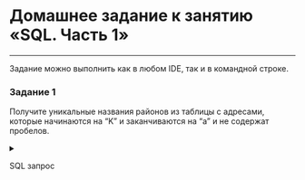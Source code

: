 # Домашнее задание к занятию «SQL. Часть 1»
<!--
### Инструкция по выполнению домашнего задания

1. Сделайте fork [репозитория c шаблоном решения](https://github.com/netology-code/sys-pattern-homework) к себе в Github и переименуйте его по названию или номеру занятия, например, https://github.com/имя-вашего-репозитория/gitlab-hw или https://github.com/имя-вашего-репозитория/8-03-hw).
2. Выполните клонирование этого репозитория к себе на ПК с помощью команды `git clone`.
3. Выполните домашнее задание и заполните у себя локально этот файл README.md:
   - впишите вверху название занятия и ваши фамилию и имя;
   - в каждом задании добавьте решение в требуемом виде: текст/код/скриншоты/ссылка;
   - для корректного добавления скриншотов воспользуйтесь инструкцией [«Как вставить скриншот в шаблон с решением»](https://github.com/netology-code/sys-pattern-homework/blob/main/screen-instruction.md);
   - при оформлении используйте возможности языка разметки md. Коротко об этом можно посмотреть в [инструкции по MarkDown](https://github.com/netology-code/sys-pattern-homework/blob/main/md-instruction.md).
4. После завершения работы над домашним заданием сделайте коммит (`git commit -m "comment"`) и отправьте его на Github (`git push origin`).
5. Для проверки домашнего задания преподавателем в личном кабинете прикрепите и отправьте ссылку на решение в виде md-файла в вашем Github.
6. Любые вопросы задавайте в чате учебной группы и/или в разделе «Вопросы по заданию» в личном кабинете.

Желаем успехов в выполнении домашнего задания.
-->
---

Задание можно выполнить как в любом IDE, так и в командной строке.

### Задание 1

Получите уникальные названия районов из таблицы с адресами, которые начинаются на “K” и заканчиваются на “a” и не содержат пробелов.

<details>
  <summary>

SQL запрос

  </summary>

```
SELECT 
  LEFT( district, 1 ) AS "Начальная буква", 
  district AS "Район", 
  RIGHT( district, 1 ) AS "Конечная буква"
FROM 
  address a
WHERE 
  LEFT( district, 1 ) = 'K' 
  AND RIGHT( district, 1 ) = 'a' 
  AND NOT INSTR( district, ' ' )
;
```

Вывод. Результат Запроса.


|Начальная буква|Район    |Конечная буква|
|:---:|:---:|:---:|
|K              |Kanagawa |a             |
|K              |Kalmykia |a             |
|K              |Kaduna   |a             |
|K              |Karnataka|a             |
|K              |Kanagawa |a             |
|K              |Kütahya  |a             |
|K              |Karnataka|a             |
|K              |Kerala   |a             |
|K              |Kitaa    |a             |
|K              |Kaduna   |a             |
|K              |Karnataka|a             |
|K              |Kerala   |a             |
|K              |Karnataka|a             |
|K              |Karnataka|a             |

</detail>

### Задание 2

Получите из таблицы платежей за прокат фильмов информацию по платежам, которые выполнялись в промежуток с 15 июня 2005 года по 18 июня 2005 года **включительно** и стоимость которых превышает 10.00.

```
SELECT 
  payment_id AS "номер платежа",
  amount AS "сумма платежа", 
  payment_date AS "дата платежа"
FROM 
  payment p 
WHERE 
  payment_date 
  BETWEEN '2005-06-15 00:00:00' 
      AND '2005-06-18 23:59:59' 
      AND amount > 10
;
```

|номер платежа|сумма платежа|дата платежа       |
|:---:|:---:|:---:|
|          908|        10.99|2005-06-15 09:46:33|
|         7017|        10.99|2005-06-17 18:09:04|
|         8272|        11.99|2005-06-17 23:51:21|
|        12888|        10.99|2005-06-18 08:33:23|
|        13892|        10.99|2005-06-16 14:52:02|
|        14620|        10.99|2005-06-15 18:30:46|
|        15313|        10.99|2005-06-17 04:05:12|


### Задание 3

Получите последние пять аренд фильмов.

```
SELECT
  film_id,
  title,
  rental_rate
FROM
  film
ORDER BY
  rental_rate 
  DESC
LIMIT 5
;
```


|film_id|title           |rental_rate|
|:---:|:---:|:---:|
|      7|AIRPLANE SIERRA |       4.99|
|      2|ACE GOLDFINGER  |       4.99|
|   1000|ZORRO ARK       |       4.99|
|     10|ALADDIN CALENDAR|       4.99|
|      8|AIRPORT POLLOCK |       4.99|


### Задание 4

Одним запросом получите активных покупателей, имена которых Kelly или Willie. 

Сформируйте вывод в результат таким образом:
- все буквы в фамилии и имени из верхнего регистра переведите в нижний регистр,
- замените буквы 'll' в именах на 'pp'.

```
SELECT 
  LOWER( first_name ) AS "имя",
  LOWER( last_name ) AS "фамилия",
  LOWER( email ) AS "E-Mail",
  REPLACE( LOWER( first_name ), 'll', 'pp' ) AS "Замена"
FROM 
  customer c 
WHERE 
  first_name like 'kelly' 
  OR first_name like 'willie'
;
```

|имя   |фамилия|E-Mail                           |Замена|
|:---:|:---:|:---:|:---:|
|kelly |torres |kelly.torres@sakilacustomer.org  |keppy |
|willie|howell |willie.howell@sakilacustomer.org |wippie|
|willie|markham|willie.markham@sakilacustomer.org|wippie|
|kelly |knott  |kelly.knott@sakilacustomer.org   |keppy |


## Дополнительные задания (со звёздочкой*)
Эти задания дополнительные, то есть не обязательные к выполнению, и никак не повлияют на получение вами зачёта по этому домашнему заданию. Вы можете их выполнить, если хотите глубже шире разобраться в материале.

### Задание 5*

Выведите Email каждого покупателя, разделив значение Email на две отдельных колонки: в первой колонке должно быть значение, указанное до @, во второй — значение, указанное после @.


```
SELECT 
  LOWER( LEFT( email , LOCATE( '@' , email ) - 1)) AS "email name",
  LOWER( RIGHT( email , LOCATE( '@' , email ) - 1)) AS "email domain"
FROM 
  customer c
ORDER BY 
  email  
LIMIT 5
;
```

|email name  |email domain|
|:---:|:---:|
|aaron.selby |ustomer.org |
|adam.gooch  |stomer.org  |
|adrian.clary|customer.org|
|agnes.bishop|customer.org|
|alan.kahn   |tomer.org   |


### Задание 6*

Доработайте запрос из предыдущего задания, скорректируйте значения в новых колонках: первая буква должна быть заглавной, остальные — строчными.


```
SELECT 
  LOWER( LEFT( email , LOCATE( '@' , email ) - 1)) AS "email name",
  LOWER( RIGHT( email , LOCATE( '@' , email ) - 1)) AS "email domain",
  CONCAT( UCASE( LEFT( (LEFT( email , LOCATE( '@' , email ) - 1)), 1)), LCASE( SUBSTRING( (LEFT( email , LOCATE( '@' , email ) - 1)), 2))) AS "Up lower email name",
  CONCAT( UCASE( LEFT( (RIGHT( email , LOCATE( '@' , email ) - 1)), 1)), LCASE( SUBSTRING( (RIGHT( email , LOCATE( '@' , email ) - 1)), 2))) AS "Up lower email domain"
FROM 
  customer c
ORDER BY 
  email  
LIMIT 5
;
```


|email name  |email domain|Up lower email name|Up lower email domain|
|:---:|:---:|:---:|:---:|
|aaron.selby |ustomer.org |Aaron.selby        |Ustomer.org          |
|adam.gooch  |stomer.org  |Adam.gooch         |Stomer.org           |
|adrian.clary|customer.org|Adrian.clary       |Customer.org         |
|agnes.bishop|customer.org|Agnes.bishop       |Customer.org         |
|alan.kahn   |tomer.org   |Alan.kahn          |Tomer.org            |

